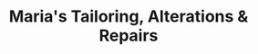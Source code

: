 ---
title: "Maria's Tailoring, Alterations & Repairs"
url: /edinburgh/marias-tailoring-alterations-and-repairs/
shop: tailor
---